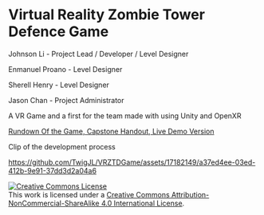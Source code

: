 # Virtual Reality Zombie Tower Defence Game 
Johnson Li - Project Lead / Developer / Level Designer


Enmanuel Proano - Level Designer


Sherell Henry - Level Designer


Jason Chan - Project Administrator



A VR Game and a first for the team made with using Unity and OpenXR 


[Rundown Of the Game, Capstone Handout, Live Demo Version](https://docs.google.com/document/d/1t03DV_zWMd2e-flqAeL01BOIna2f8bGKoyUv74sLrRg/edit?usp=sharing)

Clip of the development process

https://github.com/TwigJL/VRZTDGame/assets/17182149/a37ed4ee-03ed-412b-9e91-37dd3d2a04a6




<a rel="license" href="http://creativecommons.org/licenses/by-nc-sa/4.0/"><img alt="Creative Commons License" style="border-width:0" src="https://i.creativecommons.org/l/by-nc-sa/4.0/88x31.png" /></a><br />This work is licensed under a <a rel="license" href="http://creativecommons.org/licenses/by-nc-sa/4.0/">Creative Commons Attribution-NonCommercial-ShareAlike 4.0 International License</a>.
